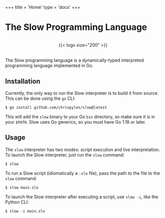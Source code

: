 +++
title = 'Home'
type = 'docs'
+++

# The Slow Programming Language

<div style="display: flex; justify-content: center; margin: 2rem;">
  {{< logo size="200" >}}
</div>

The Slow programming language is a dynamically-typed interpreted programming language implemented in Go.

## Installation

Currently, the only way to run the Slow interpreter is to build it from source. This can be done using the `go` CLI:

```console
$ go install github.com/chrispyles/slow@latest
```

This will add the `slow` binary to your Go `bin` directory, so make sure it is in your `$PATH`. Slow uses Go generics, so you must have Go 1.18 or later. 

## Usage

The `slow` interpreter has two modes: script execution and live interpretation. To launch the Slow interpreter, just run the `slow` command:

```console
$ slow
```

To run a Slow script (idiomatically a `.slo` file), pass the path to the file to the `slow` command:

```console
$ slow main.slo
```

To launch the Slow interpreter after executing a script, use `slow -i`, like the Python CLI:

```console
$ slow -i main.slo
```
